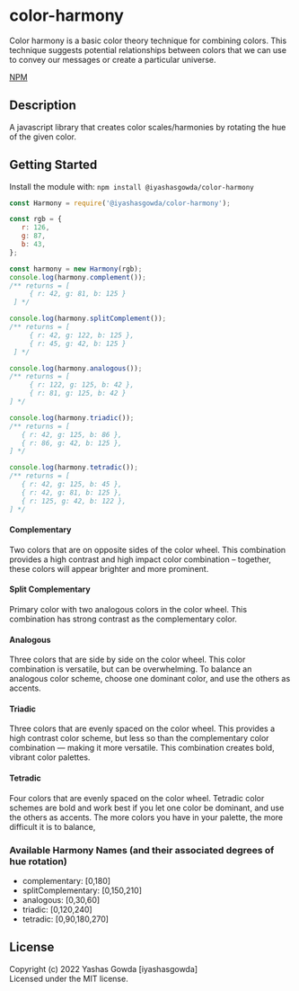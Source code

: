 # color-harmony

Color harmony is a basic color theory technique for combining colors. This technique suggests potential relationships between colors that we can use to convey our messages or create a particular universe.

[NPM](https://www.npmjs.com/package/@iyashasgowda/color-harmony)

## Description

A javascript library that creates color scales/harmonies by rotating the hue of the given color.

## Getting Started

Install the module with: `npm install @iyashasgowda/color-harmony`

```javascript
const Harmony = require('@iyashasgowda/color-harmony');

const rgb = {
   r: 126,
   g: 87,
   b: 43,
};

const harmony = new Harmony(rgb);
console.log(harmony.complement());
/** returns = [
     { r: 42, g: 81, b: 125 }
 ] */

console.log(harmony.splitComplement());
/** returns = [
     { r: 42, g: 122, b: 125 }, 
     { r: 45, g: 42, b: 125 } 
 ] */

console.log(harmony.analogous());
/** returns = [
     { r: 122, g: 125, b: 42 }, 
     { r: 81, g: 125, b: 42 }
] */

console.log(harmony.triadic());
/** returns = [
   { r: 42, g: 125, b: 86 },
   { r: 86, g: 42, b: 125 },
] */

console.log(harmony.tetradic());
/** returns = [
   { r: 42, g: 125, b: 45 },
   { r: 42, g: 81, b: 125 },
   { r: 125, g: 42, b: 122 },
] */
```

#### Complementary

Two colors that are on opposite sides of the color wheel. This combination provides a high contrast and high impact
color combination – together, these colors will appear brighter and more prominent.

#### Split Complementary

Primary color with two analogous colors in the color wheel. This combination has strong contrast as the complementary color.

#### Analogous

Three colors that are side by side on the color wheel. This color combination is versatile, but can be overwhelming.
To balance an analogous color scheme, choose one dominant color, and use the others as accents.

#### Triadic

Three colors that are evenly spaced on the color wheel. This provides a high contrast color scheme, but less so than the
complementary color combination — making it more versatile. This combination creates bold, vibrant color palettes.

#### Tetradic

Four colors that are evenly spaced on the color wheel. Tetradic color schemes are bold and work best if you let one color be
dominant, and use the others as accents. The more colors you have in your palette, the more difficult it is to balance,

### Available Harmony Names (and their associated degrees of hue rotation)

-  complementary: [0,180]
-  splitComplementary: [0,150,210]
-  analogous: [0,30,60]
-  triadic: [0,120,240]
-  tetradic: [0,90,180,270]

## License

Copyright (c) 2022 Yashas Gowda [iyashasgowda]  
Licensed under the MIT license.
